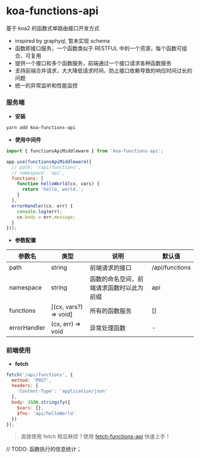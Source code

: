
# koa-functions-api

基于 koa2 的函数式单路由接口开发方式

* inspired by graphyql, 暂未实现 schema
* 函数即接口服务，一个函数类似于 RESTFUL 中的一个资源，每个函数可组合、可复用
* 提供一个接口和多个函数服务，前端通过一个接口请求各种函数服务
* 支持前端合并请求，大大降低请求时间，防止接口依赖导致的响应时间过长的问题
* 统一的异常监听和性能监控

### 服务端

* **安装**

```bash
yarn add koa-functions-api
```

* **使用中间件**

```js
import { functionsApiMiddleware } from 'koa-functions-api';

app.use(functionsApiMiddleware({
  // path: '/api/functions',
  // namespace: 'api',
  functions: [
    function helloWorld(cx, vars) {
      return 'hello, world.';
    }
  ],
  errorHandler(cx, err) {
    console.log(err);
    cx.body = err.message;
  }
}));
```

* **参数配置**

| 参数名 | 类型 | 说明 | 默认值 | 
| ----- | ----- | ----- | ----- |
| path | string | 前端请求的接口 | /api/functions |
| namespace | string | 函数的命名空间，前端请求函数时以此为前缀 | api |
| functions | [(cx, vars?) => void] | 所有的函数服务 | [] |
| errorHandler | (cx, err) => void | 异常处理函数 | - |

### 前端使用

* **fetch**
```js
fetch('/api/functions', {
  method: 'POST',
  headers: {
    'Content-Type': 'application/json'
  },
  body: JSON.stringify({
    $vars: {},
    $fns: 'api/helloWorld'
  })
});
```

> 直接使用 fetch 稍显麻烦？使用 [fetch-functions-api](https://github.com/famanoder/fetch-functions-api) 快速上手！

// TODO:
函数执行的信息统计；
